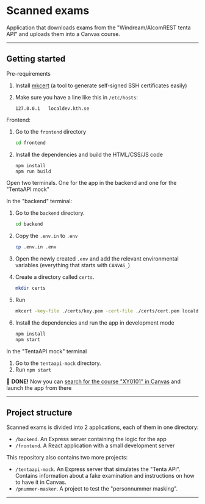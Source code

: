 # Scanned exams

Application that downloads exams from the "Windream/AlcomREST tenta API" and uploads them into a Canvas course.

---

## Getting started

Pre-requirements

1. Install [mkcert](https://github.com/FiloSottile/mkcert) (a tool to generate self-signed SSH certificates easily)
2. Make sure you have a line like this in `/etc/hosts`:

    ```
    127.0.0.1   localdev.kth.se
    ```

Frontend:

1. Go to the `frontend` directory

   ```sh
   cd frontend
   ```

2. Install the dependencies and build the HTML/CSS/JS code

    ```sh
    npm install
    npm run build
    ```


Open two terminals. One for the app in the backend and one for the "TentaAPI mock"

In the "backend" terminal:

1. Go to the `backend` directory.

   ```sh
   cd backend
   ```

2. Copy the `.env.in` to `.env`

   ```sh
   cp .env.in .env
   ```

3. Open the newly created `.env` and add the relevant environmental variables (everything that starts with `CANVAS_`)
4. Create a directory called `certs`.

   ```sh
   mkdir certs
   ```

5. Run

   ```sh
   mkcert -key-file ./certs/key.pem -cert-file ./certs/cert.pem localdev.kth.se localhost
   ```

6. Install the dependencies and run the app in development mode

   ```sh
   npm install
   npm start
   ```

In the "TentaAPI mock" terminal

1. Go to the `tentaapi-mock` directory.
2. Run `npm start`


🎉  **DONE!** Now you can [search for the course "XY0101" in Canvas](https://kth.test.instructure.com/accounts/1?search_term=AKT.cfcb7186-94f1-4ad1-812d-1e2fba7b36d3) and launch the app from there

---

## Project structure

Scanned exams is divided into 2 applications, each of them in one directory:

- `/backend`. An Express server containing the logic for the app
- `/frontend`. A React application with a small development server

This repository also contains two more projects:

- `/tentaapi-mock`. An Express server that simulates the "Tenta API". Contains information about a fake examination and instructions on how to have it in Canvas.
- `/pnummer-masker`. A project to test the "personnummer masking".

---

